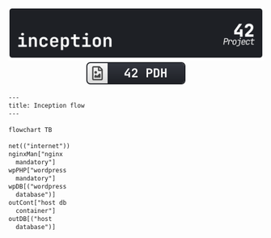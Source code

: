 <div align=center>
  <img src=https://github.com/gawbsouza/42-pdh/blob/main/dark/inception_dark.svg>
  <br>
  <a href=https://github.com/gawbsouza/42-pdh><img src=https://github.com/gawbsouza/42-pdh/blob/main/badge/42pdh_badge.svg></a>
</div>


```mermaid
---
title: Inception flow
---

flowchart TB

net(("internet"))
nginxMan["nginx
  mandatory"]
wpPHP["wordpress
  mandatory"]
wpDB[("wordpress
  database")]
outCont["host db
  container"]
outDB[("host
  database")]


```
